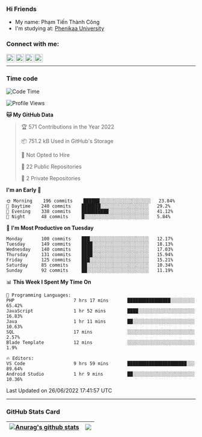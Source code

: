 ### Hi Friends

- My name: Phạm Tiến Thành Công
- I'm studying at: [Phenikaa University]


### Connect with me:
[<img align="left" alt="PhamTienThanhCong | Facebook" width="22px" src="https://upload.wikimedia.org/wikipedia/commons/thumb/1/16/Facebook-icon-1.png/640px-Facebook-icon-1.png" />][facebook]
[<img align="left" alt="PhamTienThanhCong | Zalo" width="22px" src="https://www.anphatpc.com.vn/template/anphat_2020v2/images/icon-zalo.jpg" />][zalo]
[<img align="left" alt="PhamTienThanhCong | LinkedIn" width="22px" src="https://cdn3.iconfinder.com/data/icons/inficons/512/linkedin.png" />][linkedin]
[<img align="left" alt="PhamTienThanhCong | tiktok" width="22px" src="https://cdn.worldvectorlogo.com/logos/tiktok-logo.svg" />][tiktok]

<br />

---

### Time code

<!--START_SECTION:waka-->
![Code Time](http://img.shields.io/badge/Code%20Time-452%20hrs%2048%20mins-blue)

![Profile Views](http://img.shields.io/badge/Profile%20Views-4-blue)

**🐱 My GitHub Data** 

> 🏆 571 Contributions in the Year 2022
 > 
> 📦 751.2 kB Used in GitHub's Storage 
 > 
> 🚫 Not Opted to Hire
 > 
> 📜 22 Public Repositories 
 > 
> 🔑 2 Private Repositories  
 > 
**I'm an Early 🐤** 

```text
🌞 Morning    196 commits    ██████░░░░░░░░░░░░░░░░░░░   23.84% 
🌆 Daytime    240 commits    ███████░░░░░░░░░░░░░░░░░░   29.2% 
🌃 Evening    338 commits    ██████████░░░░░░░░░░░░░░░   41.12% 
🌙 Night      48 commits     █░░░░░░░░░░░░░░░░░░░░░░░░   5.84%

```
📅 **I'm Most Productive on Tuesday** 

```text
Monday       100 commits    ███░░░░░░░░░░░░░░░░░░░░░░   12.17% 
Tuesday      149 commits    ████░░░░░░░░░░░░░░░░░░░░░   18.13% 
Wednesday    140 commits    ████░░░░░░░░░░░░░░░░░░░░░   17.03% 
Thursday     131 commits    ████░░░░░░░░░░░░░░░░░░░░░   15.94% 
Friday       125 commits    ███░░░░░░░░░░░░░░░░░░░░░░   15.21% 
Saturday     85 commits     ██░░░░░░░░░░░░░░░░░░░░░░░   10.34% 
Sunday       92 commits     ██░░░░░░░░░░░░░░░░░░░░░░░   11.19%

```


📊 **This Week I Spent My Time On** 

```text
💬 Programming Languages: 
PHP                      7 hrs 17 mins       ████████████████░░░░░░░░░   65.42% 
JavaScript               1 hr 52 mins        ████░░░░░░░░░░░░░░░░░░░░░   16.83% 
Java                     1 hr 11 mins        ██░░░░░░░░░░░░░░░░░░░░░░░   10.63% 
SQL                      17 mins             ░░░░░░░░░░░░░░░░░░░░░░░░░   2.57% 
Blade Template           12 mins             ░░░░░░░░░░░░░░░░░░░░░░░░░   1.9%

🔥 Editors: 
VS Code                  9 hrs 59 mins       ██████████████████████░░░   89.64% 
Android Studio           1 hr 9 mins         ██░░░░░░░░░░░░░░░░░░░░░░░   10.36%

```


 Last Updated on 26/06/2022 17:41:57 UTC
<!--END_SECTION:waka-->

---

### GitHub Stats Card

| <a href="https://github.com/phamtienthanhcong"><img align="center" src="https://github-readme-stats.vercel.app/api?username=PhamTienThanhCong&show_icons=true&include_all_commits=true&theme=buefy&hide_border=true&theme=ocean_dark" alt="Anurag's github stats" /></a> | <a href="https://github.com/phamtienthanhcong"><img align="center" src="https://github-readme-stats.vercel.app/api/top-langs/?username=PhamTienThanhCong&layout=compact&theme=buefy&hide_border=true&theme=ocean_dark" /></a> |
| ------------- | ------------- |

[Phenikaa University]: https://phenikaa-uni.edu.vn/vi
[facebook]: https://www.facebook.com/phamtienthanhcong
[linkedin]: https://linkedin.com/in/phamtienthanhcong
[zalo]: https://zalo.me/0396396332
[tiktok]: https://www.tiktok.com/@phamtienthanhcong
[web]: https://github.com/PhamTienThanhCong/web_dev
[min project]: https://github.com/PhamTienThanhCong/Project-Of-Web
[c and cpp]: https://github.com/PhamTienThanhCong/Code_C_and_Cpro
[python]: https://github.com/PhamTienThanhCong/Python_beginer
